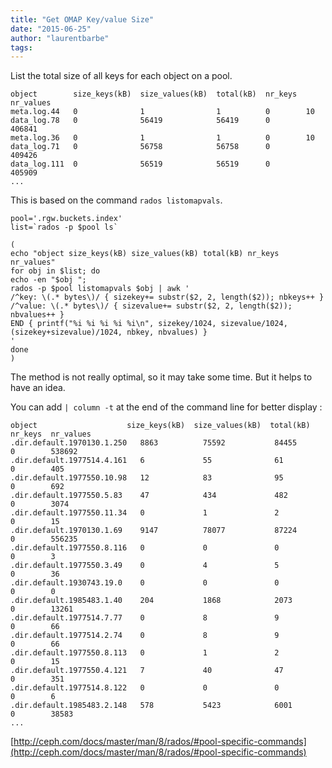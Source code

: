 ```yaml
---
title: "Get OMAP Key/value Size"
date: "2015-06-25"
author: "laurentbarbe"
tags: 
---
```


List the total size of all keys for each object on a pool.

```
object        size_keys(kB)  size_values(kB)  total(kB)  nr_keys  nr_values
meta.log.44   0              1                1          0        10
data_log.78   0              56419            56419      0        406841
meta.log.36   0              1                1          0        10
data_log.71   0              56758            56758      0        409426
data_log.111  0              56519            56519      0        405909
...
```

This is based on the command `rados listomapvals`.

```
pool='.rgw.buckets.index'
list=`rados -p $pool ls`

(
echo "object size_keys(kB) size_values(kB) total(kB) nr_keys nr_values"
for obj in $list; do
echo -en "$obj ";
rados -p $pool listomapvals $obj | awk '
/^key: \(.* bytes\)/ { sizekey+= substr($2, 2, length($2)); nbkeys++ }
/^value: \(.* bytes\)/ { sizevalue+= substr($2, 2, length($2)); nbvalues++ }
END { printf("%i %i %i %i %i\n", sizekey/1024, sizevalue/1024, (sizekey+sizevalue)/1024, nbkey, nbvalues) }
'
done
)
```

The method is not really optimal, so it may take some time. But it helps to have an idea.

You can add `| column -t` at the end of the command line for better display :

```
object                    size_keys(kB)  size_values(kB)  total(kB)  nr_keys  nr_values
.dir.default.1970130.1.250   8863          75592           84455      0        538692
.dir.default.1977514.4.161   6             55              61         0        405
.dir.default.1977550.10.98   12            83              95         0        692
.dir.default.1977550.5.83    47            434             482        0        3074
.dir.default.1977550.11.34   0             1               2          0        15
.dir.default.1970130.1.69    9147          78077           87224      0        556235
.dir.default.1977550.8.116   0             0               0          0        3
.dir.default.1977550.3.49    0             4               5          0        36
.dir.default.1930743.19.0    0             0               0          0        0
.dir.default.1985483.1.40    204           1868            2073       0        13261
.dir.default.1977514.7.77    0             8               9          0        66
.dir.default.1977514.2.74    0             8               9          0        66
.dir.default.1977550.8.113   0             1               2          0        15
.dir.default.1977550.4.121   7             40              47         0        351
.dir.default.1977514.8.122   0             0               0          0        6
.dir.default.1985483.2.148   578           5423            6001       0        38583
...
```

[http://ceph.com/docs/master/man/8/rados/#pool-specific-commands](http://ceph.com/docs/master/man/8/rados/#pool-specific-commands)

